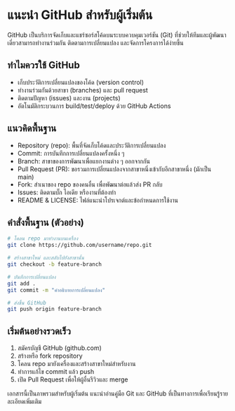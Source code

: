 # แนะนำ GitHub สำหรับผู้เริ่มต้น

GitHub เป็นบริการจัดเก็บและแชร์ซอร์สโค้ดบนระบบควบคุมเวอร์ชัน (Git) ที่ช่วยให้ทีมและผู้พัฒนาเดี่ยวสามารถทำงานร่วมกัน ติดตามการเปลี่ยนแปลง และจัดการโครงการได้ง่ายขึ้น

## ทำไมควรใช้ GitHub

- เก็บประวัติการเปลี่ยนแปลงของโค้ด (version control)
- ทำงานร่วมกันด้วยสาขา (branches) และ pull request
- ติดตามปัญหา (issues) และงาน (projects)
- อัตโนมัติกระบวนการ build/test/deploy ด้วย GitHub Actions

## แนวคิดพื้นฐาน

- Repository (repo): พื้นที่จัดเก็บโค้ดและประวัติการเปลี่ยนแปลง
- Commit: การบันทึกการเปลี่ยนแปลงครั้งหนึ่ง ๆ
- Branch: สาขาของการพัฒนาเพื่อแยกงานต่าง ๆ ออกจากกัน
- Pull Request (PR): ขอรวมการเปลี่ยนแปลงจากสาขาหนึ่งเข้ากับอีกสาขาหนึ่ง (มักเป็น main)
- Fork: สำเนาของ repo ของคนอื่น เพื่อพัฒนาต่อแล้วส่ง PR กลับ
- Issues: ติดตามบั๊ก ไอเดีย หรืองานที่ต้องทำ
- README & LICENSE: ไฟล์แนะนำโปรเจกต์และข้อกำหนดการใช้งาน

## คำสั่งพื้นฐาน (ตัวอย่าง)

```bash
# โคลน repo มาทำงานบนเครื่อง
git clone https://github.com/username/repo.git

# สร้างสาขาใหม่ และสลับไปยังสาขานั้น
git checkout -b feature-branch

# บันทึกการเปลี่ยนแปลง
git add .
git commit -m "คำอธิบายการเปลี่ยนแปลง"

# ส่งขึ้น GitHub
git push origin feature-branch
```

## เริ่มต้นอย่างรวดเร็ว

1. สมัครบัญชี GitHub (github.com)
2. สร้างหรือ fork repository
3. โคลน repo มายังเครื่องและสร้างสาขาใหม่สำหรับงาน
4. ทำการแก้ไข commit แล้ว push
5. เปิด Pull Request เพื่อให้ผู้อื่นรีวิวและ merge

เอกสารนี้เป็นภาพรวมสำหรับผู้เริ่มต้น แนะนำอ่านคู่มือ Git และ GitHub ที่เป็นทางการเพื่อเรียนรู้รายละเอียดเพิ่มเติม
